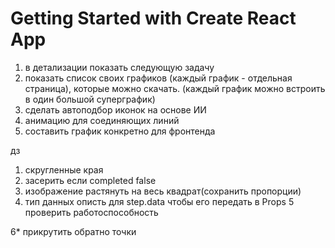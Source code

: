 # Getting Started with Create React App

1. в детализации показать следующую задачу
2. показать список своих графиков (каждый график - отдельная страница), которые можно скачать. (каждый график можно встроить в один большой суперграфик)
3. сделать автоподбор иконок на основе ИИ
4. анимацию для соединяющих линий
5. составить график конкретно для фронтенда

дз

1. скругленные края
2. засерить если completed false
3. изображение растянуть на весь квадрат(сохранить пропорции)
4. тип данных описть для step.data чтобы его передать в Props
   5 проверить работоспособность

6\* прикрутить обратно точки
